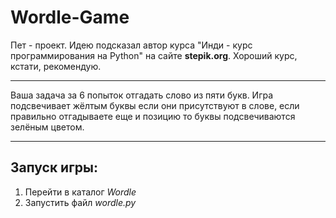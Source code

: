 # Wordle-Game
Пет - проект. Идею подсказал автор курса "Инди - курс программирования на Python" на сайте **stepik.org**. Хороший курс, кстати, рекомендую.
***
Ваша задача за 6 попыток отгадать слово из пяти букв. Игра подсвечивает жёлтым буквы если они присутствуют в слове, если правильно отгадываете еще и позицию то буквы подсвечиваются зелёным цветом.
___
## Запуск игры:
1. Перейти в каталог _Wordle_
2. Запустить файл _wordle.py_
